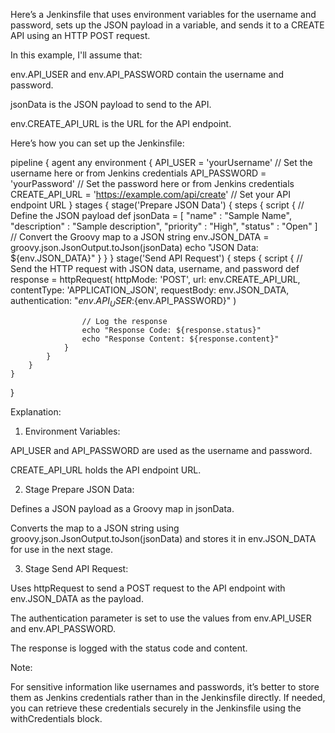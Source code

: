 Here’s a Jenkinsfile that uses environment variables for the username and password, sets up the JSON payload in a variable, and sends it to a CREATE API using an HTTP POST request.

In this example, I'll assume that:

env.API_USER and env.API_PASSWORD contain the username and password.

jsonData is the JSON payload to send to the API.

env.CREATE_API_URL is the URL for the API endpoint.


Here’s how you can set up the Jenkinsfile:

pipeline {
    agent any
    environment {
        API_USER = 'yourUsername'       // Set the username here or from Jenkins credentials
        API_PASSWORD = 'yourPassword'   // Set the password here or from Jenkins credentials
        CREATE_API_URL = 'https://example.com/api/create' // Set your API endpoint URL
    }
    stages {
        stage('Prepare JSON Data') {
            steps {
                script {
                    // Define the JSON payload
                    def jsonData = [
                        "name"     : "Sample Name",
                        "description" : "Sample description",
                        "priority" : "High",
                        "status"   : "Open"
                    ]
                    // Convert the Groovy map to a JSON string
                    env.JSON_DATA = groovy.json.JsonOutput.toJson(jsonData)
                    echo "JSON Data: ${env.JSON_DATA}"
                }
            }
        }
        stage('Send API Request') {
            steps {
                script {
                    // Send the HTTP request with JSON data, username, and password
                    def response = httpRequest(
                        httpMode: 'POST',
                        url: env.CREATE_API_URL,
                        contentType: 'APPLICATION_JSON',
                        requestBody: env.JSON_DATA,
                        authentication: "${env.API_USER}:${env.API_PASSWORD}"
                    )

                    // Log the response
                    echo "Response Code: ${response.status}"
                    echo "Response Content: ${response.content}"
                }
            }
        }
    }
}

Explanation:

1. Environment Variables:

API_USER and API_PASSWORD are used as the username and password.

CREATE_API_URL holds the API endpoint URL.



2. Stage Prepare JSON Data:

Defines a JSON payload as a Groovy map in jsonData.

Converts the map to a JSON string using groovy.json.JsonOutput.toJson(jsonData) and stores it in env.JSON_DATA for use in the next stage.



3. Stage Send API Request:

Uses httpRequest to send a POST request to the API endpoint with env.JSON_DATA as the payload.

The authentication parameter is set to use the values from env.API_USER and env.API_PASSWORD.

The response is logged with the status code and content.




Note:

For sensitive information like usernames and passwords, it’s better to store them as Jenkins credentials rather than in the Jenkinsfile directly. If needed, you can retrieve these credentials securely in the Jenkinsfile using the withCredentials block.
